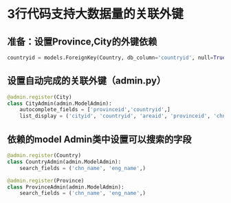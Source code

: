 # 3行代码支持大数据量的关联外键

## 准备：设置Province,City的外键依赖
```Python
countryid = models.ForeignKey(Country, db_column='countryid', null=True,on_delete=models.SET_NULL)
```
    
## 设置自动完成的关联外键（admin.py）
```Python
@admin.register(City)
class CityAdmin(admin.ModelAdmin):
    autocomplete_fields = ['provinceid','countryid',]
    list_display = ('cityid', 'countryid', 'areaid', 'provinceid', 'chn_name', 'eng_name')
```

    
## 依赖的model Admin类中设置可以搜索的字段
```Python
@admin.register(Country)
class CountryAdmin(admin.ModelAdmin):
    search_fields = ('chn_name', 'eng_name',)

@admin.register(Province)
class ProvinceAdmin(admin.ModelAdmin):
    search_fields = ('chn_name', 'eng_name',)
```

        
        
